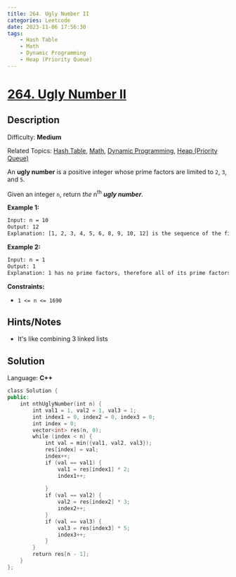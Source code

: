 ```yaml
---
title: 264. Ugly Number II
categories: Leetcode
date: 2023-11-06 17:56:30
tags:
    - Hash Table
    - Math
    - Dynamic Programming
    - Heap (Priority Queue)
---
```


# [264\. Ugly Number II](https://leetcode.com/problems/ugly-number-ii/)

## Description

Difficulty: **Medium**

Related Topics: [Hash Table](https://leetcode.com/tag/https://leetcode.com/tag/hash-table//), [Math](https://leetcode.com/tag/https://leetcode.com/tag/math//), [Dynamic Programming](https://leetcode.com/tag/https://leetcode.com/tag/dynamic-programming//), [Heap (Priority Queue)](https://leetcode.com/tag/https://leetcode.com/tag/heap-priority-queue//)

An **ugly number** is a positive integer whose prime factors are limited to `2`, `3`, and `5`.

Given an integer `n`, return _the_ n<sup>th</sup> _**ugly number**_.

**Example 1:**

```bash
Input: n = 10
Output: 12
Explanation: [1, 2, 3, 4, 5, 6, 8, 9, 10, 12] is the sequence of the first 10 ugly numbers.
```

**Example 2:**

```bash
Input: n = 1
Output: 1
Explanation: 1 has no prime factors, therefore all of its prime factors are limited to 2, 3, and 5.
```

**Constraints:**

* `1 <= n <= 1690`

## Hints/Notes

* It's like combining 3 linked lists

## Solution

Language: **C++**

```C++
class Solution {
public:
    int nthUglyNumber(int n) {
        int val1 = 1, val2 = 1, val3 = 1;
        int index1 = 0, index2 = 0, index3 = 0;
        int index = 0;
        vector<int> res(n, 0);
        while (index < n) {
            int val = min({val1, val2, val3});
            res[index] = val;
            index++;
            if (val == val1) {
                val1 = res[index1] * 2;
                index1++;
                
            }
            if (val == val2) {
                val2 = res[index2] * 3;
                index2++;
            }
            if (val == val3) {
                val3 = res[index3] * 5;
                index3++;
            }
        }
        return res[n - 1];
    }
};
```
